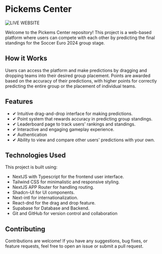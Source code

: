 # Pickems Center

![LIVE WEBSITE](https://pickems-center.vercel.app/en)

Welcome to the Pickems Center repository! This project is a web-based platform where users can compete with each other by predicting the final standings for the Soccer Euro 2024 group stage.

## How it Works

Users can access the platform and make predictions by dragging and dropping teams into their desired group placement. Points are awarded based on the accuracy of their predictions, with higher points for correctly predicting the entire group or the placement of individual teams.

## Features

- ✔ Intuitive drag-and-drop interface for making predictions.
- ✔ Point system that rewards accuracy in predicting group standings.
- ✔ Leaderboard page to track users' rankings and standings.
- ✔ Interactive and engaging gameplay experience.
- ✔ Authentication
- ✔ Ability to view and compare other users' predictions with your own.

## Technologies Used

This project is built using:

- NextJS with Typescript for the frontend user interface.
- Tailwind CSS for minimalistic and responsive styling.
- NextJS APP Router for handling routing.
- Shadcn-UI for UI components.
- Next-intl for internationalization.
- React-dnd for the drag and drop feature.
- Supabase for Database and Backend.
- Git and GitHub for version control and collaboration

## Contributing

Contributions are welcome! If you have any suggestions, bug fixes, or feature requests, feel free to open an issue or submit a pull request.
